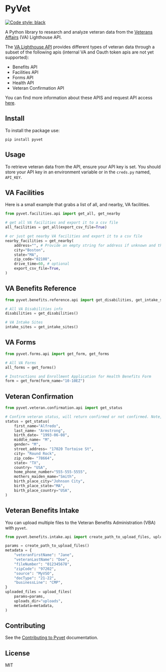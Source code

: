 # PyVet
[![Code style: black](https://img.shields.io/badge/code%20style-black-000000.svg)](https://github.com/psf/black)

A Python library to research and analyze veteran data from the [Veterans Affairs](https://github.com/department-of-veterans-affairs) (VA) Lighthouse API.

The [VA Lighthouse API](https://developer.va.gov) provides different types of veteran data through a subset of the following
apis (internal VA and Oauth token apis are not yet supported):

-  Benefits API
-  Facilities API
-  Forms API
-  Health API
-  Veteran Confirmation API

You can find more information about these APIS and request API access [here](https://developer.va.gov/onboarding/request-sandbox-access).

## Install
To install the package use:
```shell
pip install pyvet
```

## Usage
To retrieve veteran data from the API, ensure your API key is set.
You should store your API key in an environment variable or in the `creds.py` named, `API_KEY`.

## VA Facilities
Here is a small example that grabs a list of all, and nearby, VA facilities.
```python
from pyvet.facilities.api import get_all, get_nearby

# get all VA facilities and export it to a csv file
all_facilities = get_all(export_csv_file=True)

# or just get nearby VA facilities and export it to a csv file
nearby_facilities = get_nearby(
    address="", # Provide an empty string for address if unknown and then city/state/zip below to filter
    city="Boston",
    state="MA",
    zip_code="02108",
    drive_time=60, # optional
    export_csv_file=True,
)
```
## VA Benefits Reference
```python
from pyvet.benefits.reference.api import get_disabilities, get_intake_sites

# All VA Disabilities info
disabilities = get_disabilities()

# VA Intake Sites
intake_sites = get_intake_sites()

```

## VA Forms
```python
from pyvet.forms.api import get_form, get_forms

# All VA Forms
all_forms = get_forms()

# Instructions and Enrollment Application for Health Benefits Form
form = get_form(form_name="10-10EZ")

```

## Veteran Confirmation
```python
from pyvet.veteran.confirmation.api import get_status

# Confirm veteran status, will return confirmed or not confirmed. Note, this is fake VA data below.
status = get_status(
    first_name="Alfredo",
    last_name= "Armstrong",
    birth_date= "1993-06-08",
    middle_name= "M",
    gender= "M",
    street_address= "17020 Tortoise St",
    city= "Round Rock",
    zip_code= "78664",
    state= "TX",
    country= "USA",
    home_phone_number="555-555-5555",
    mothers_maiden_mame="Smith",
    birth_place_city="Johnson City",
    birth_place_state="MA",
    birth_place_country="USA",
)
```

## Veteran Benefits Intake
You can upload multiple files to the Veteran Benefits Administration (VBA) with `pyvet`.
```python
from pyvet.benefits.intake.api import create_path_to_upload_files, upload_files

params = create_path_to_upload_files()
metadata = {
    "veteranFirstName": "Jane",
    "veteranLastName": "Doe",
    "fileNumber": "012345678",
    "zipCode": "97202",
    "source": "MyVSO",
    "docType": "21-22",
    "businessLine": "CMP",
}
uploaded_files = upload_files(
    params=params,
    uploads_dir="uploads",
    metadata=metadata,
)
```

## Contributing
See the [Contributing to Pyvet](https://github.com/cterrazas2/pyvet/blob/main/CONTRIBUTING.md) documentation.

## License
MIT
